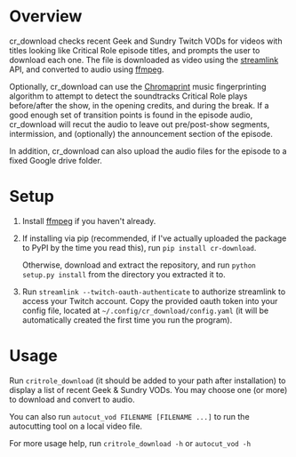 Overview
=======================

cr_download checks recent Geek and Sundry Twitch VODs for videos with
titles looking like Critical Role episode titles, and prompts the user
to download each one. The file is downloaded as video using the
[streamlink](https://streamlink.github.io/) API, and converted to
audio using [ffmpeg](https://www.ffmpeg.org/).

Optionally, cr_download can use the
[Chromaprint](https://acoustid.org/chromaprint) music fingerprinting
algorithm to attempt to detect the soundtracks Critical Role plays
before/after the show, in the opening credits, and during the
break. If a good enough set of transition points is found in the
episode audio, cr_download will recut the audio to leave out
pre/post-show segments, intermission, and (optionally) the
announcement section of the episode.

In addition, cr_download can also upload the audio files for the
episode to a fixed Google drive folder.

Setup
==========================

1. Install [ffmpeg](https://www.ffmpeg.org/) if you haven't already.

2.  If installing via pip (recommended, if I've actually uploaded the
    package to PyPI by the time you read this), run `pip install
    cr-download`.

    Otherwise, download and extract the repository, and run `python
    setup.py install` from the directory you extracted it to.

3. Run `streamlink --twitch-oauth-authenticate` to authorize
streamlink to access your Twitch account. Copy the provided oauth
token into your config file, located at
`~/.config/cr_download/config.yaml` (it will be automatically created
the first time you run the program).

Usage
==================================

Run `critrole_download` (it should be added to your path after
installation) to display a list of recent Geek & Sundry VODs. You may
choose one (or more) to download and convert to audio.

You can also run `autocut_vod FILENAME [FILENAME ...]` to run the
autocutting tool on a local video file.

For more usage help, run `critrole_download -h` or `autocut_vod -h`